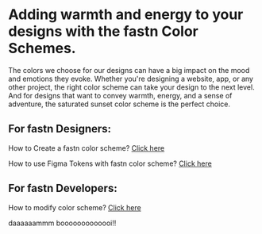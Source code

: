 # Adding warmth and energy to your designs with the fastn Color Schemes.


The colors we choose for our designs can have a big impact on the mood and emotions they evoke. Whether you're designing a website, app, or any other project, the right color scheme can take your design to the next level. And for designs that want to convey warmth, energy, and a sense of adventure, the saturated sunset color scheme is the perfect choice.


## For fastn Designers:

How to Create a fastn color scheme? [Click here](https://fastn.com/figma-to-fastn-cs/)


How to use Figma Tokens with fastn color scheme? [Click here](https://fastn.com/figma/)


## For fastn Developers:

How to modify color scheme? [Click here](https://fastn.com/modify-cs/)

daaaaaammm booooooooooooi!!
